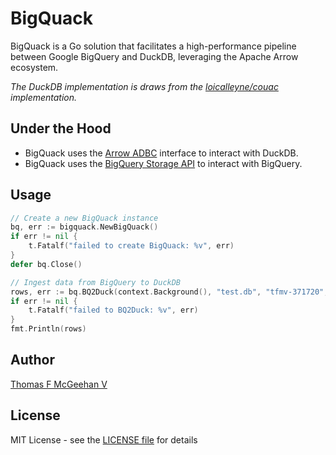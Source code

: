 # BigQuack

BigQuack is a Go solution that facilitates a high-performance pipeline between Google BigQuery and DuckDB, leveraging the Apache Arrow ecosystem.

*The DuckDB implementation is draws from the [loicalleyne/couac](https://github.com/loicalleyne/couac) implementation.*

## Under the Hood

- BigQuack uses the [Arrow ADBC](https://arrow.apache.org/docs/go/adbc/) interface to interact with DuckDB.
- BigQuack uses the [BigQuery Storage API](https://cloud.google.com/bigquery/docs/reference/storage) to interact with BigQuery.

## Usage

```go
// Create a new BigQuack instance
bq, err := bigquack.NewBigQuack()
if err != nil {
    t.Fatalf("failed to create BigQuack: %v", err)
}
defer bq.Close()

// Ingest data from BigQuery to DuckDB
rows, err := bq.BQ2Duck(context.Background(), "test.db", "tfmv-371720", "tpch", "supplier", nil)
if err != nil {
    t.Fatalf("failed to BQ2Duck: %v", err)
}
fmt.Println(rows)
```

## Author

[Thomas F McGeehan V](https://github.com/TFMV)

## License

MIT License - see the [LICENSE file](LICENSE) for details
